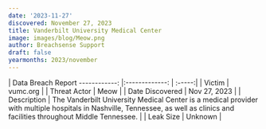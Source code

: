 ```yaml
---
date: '2023-11-27'
discovered: November 27, 2023
title: Vanderbilt University Medical Center
image: images/blog/Meow.png
author: Breachsense Support
draft: false
yearmonths: 2023/november
---
```



| Data Breach Report
------------:     |:-------------:    | :-----:|
| Victim      | vumc.org      | 
| Threat Actor      | Meow      | 
| Date Discovered      | Nov 27, 2023      | 
| Description      | The Vanderbilt University Medical Center is a medical provider with multiple hospitals in Nashville, Tennessee, as well as clinics and facilities throughout Middle Tennessee.      | 
| Leak Size      | Unknown      | 


